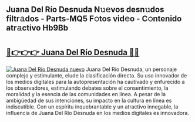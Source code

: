 ## Juana Del Río Desnuda N𝚞𝚎vos desn𝚞dos filtr𝚊dos - Parts-MQ5 F𝚘tos vid𝚎o - C𝚘ntenido atr𝚊ctivo Hb9Bb

# <h2><a href="http://mb6qro.tromn.icu/?c=Juana+Del+R%c3%ado+Desnuda">🔗👉👉👉 Juana Del Río Desnuda 🔗🔗</a></h2>

[![Juana Del Río Desnuda nuevo](https://i.imgur.com/pEAQMta.gif)](http://mb6qro.tromn.icu/?c=Juana+Del+R%c3%ado+Desnuda)
Juana Del Río Desnuda, un personaje complejo y estimulante, elude la clasificación directa. Su uso innovador de los medios digitales para la autopresentación ha cautivado y enfurecido a los observadores, estimulando debates sobre el consentimiento, la moralidad y la esencia de las comunidades en línea. A pesar de la ambigüedad de sus intenciones, su impacto en la cultura en línea es indiscutible. Con un espíritu inquebrantable y un atractivo innegable, la influencia de Juana Del Río Desnuda en los medios digitales es innovadora.
